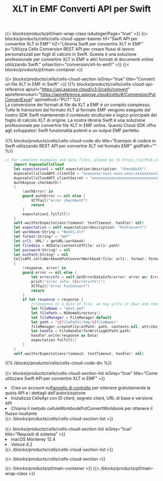 ﻿---
title:  XLT in EMF Converti API per Swift
description: Utilizzo di Aspose.Cells Cloud SDK per Swift per convertire il file in formato XLT nel file in formato EMF.
url: /it/swift/conversion/xlt-to-emf/
---
{{< blocks/products/pf/main-wrap-class isAutogenPage="true" >}}
{{< blocks/products/cells/cells-cloud-upper-banner h1="Swift API per convertire XLT in EMF" h2="Libreria Swift per convertire XLT in EMF" p="Utilizza Cells Conversion REST API per creare flussi di lavoro personalizzati per fogli di calcolo in Swift. Questa è una soluzione professionale per convertire XLT in EMF e altri formati di documenti online utilizzando Swift." urlsection="conversion/xlt-to-emf/" >}}
{{< blocks/products/pf/main-container >}}

{{< blocks/products/cells/cells-cloud-section isGrey="true" title="Converti un file XLT in EMF in Swift" >}}
{{% blocks/products/cells/cells-cloud-api-reference apiurl="https://api.aspose.cloud/v3.0/cells/convert" apireferenceurl="https://apireference.aspose.cloud/cells/#/Conversion/PutConvertExcel" apimethod="PUT" %}}
<br/>
La conversione dei formati di file da XLT a EMF è un compito complesso. Tutte le transizioni dal formato XLT al formato EMF vengono eseguite dal nostro SDK Swift mantenendo il contenuto strutturale e logico principale del foglio di calcolo XLT di origine. La nostra libreria Swift è una soluzione professionale per convertire file XLT in EMF online. Questo Cloud SDK offre agli sviluppatori Swift funzionalità potenti e un output EMF perfetto.
<br/>
<br/>
{{% blocks/products/cells/cells-cloud-code-div title="Esempio di codice in Swift utilizzando REST API per convertire XLT nel formato EMF" gistPath="" %}}
 
```swift
// For complete examples and data files, please go to https://github.com/aspose-cells-cloud/aspose-cells-cloud-swift/
    import AsposeCellsCloud
    let expectation1 = self.expectation(description: "checkAuth")
    AsposeCellsCloudAPI.clientId = "xxxxxxxx-xxxx-xxxx-xxxx-xxxxxxxxxxxx"
    AsposeCellsCloudAPI.clientSecret = "xxxxxxxxxxxxxxxxxxxxxxxxxxxxxxxx"
    AuthAspose.checkAuth()
    {
        (authError) in
        guard authError == nil else {
            XCTFail("error checkAuth")
            return
        }
        expectation1.fulfill()
    }
    self.waitForExpectations(timeout: testTimeout, handler: nil)        
    let expectation = self.expectation(description: "PutConvert")
    let workbook:String = "Book1.xlt"
    let format:String? = "emf"     
    let url1: URL? = getURL(workbook)
    let filedata = NSData(contentsOfFile: url1!.path)
    let password:String? = nil
    let outPath:String? = nil
    CellsAPI.cellsWorkbookPutConvertWorkbook(file: url1!, format: format, password: password, outPath: outPath)
    {
        (response, error) in
        guard error == nil else {
            let errorinfo = self.GetErrorDataInfo(error: error as! ErrorResponse)
            print("error info: \(errorinfo!)")
            XCTFail("error PutConvert")
            return
        }            
        if let response = response {
            //response is a Data of file, we may write it down and check it.
            let fileName = "dest.emf"
            let filePath = NSHomeDirectory()
            let fileManager = FileManager.default
            let path = "\(filePath)/tmp/\(fileName)"
            fileManager.createFile(atPath: path, contents:nil, attributes:nil)
            let handle = FileHandle(forWritingAtPath:path)
            handle?.write(response as Data)
            expectation.fulfill()
        }
    }
    self.waitForExpectations(timeout: testTimeout, handler: nil)
```
 
{{% /blocks/products/cells/cells-cloud-code-div %}}
<br/>
<br/>
{{< blocks/products/cells/cells-cloud-section-list isGrey="true" title="Come utilizzare Swift API per convertire XLT in EMF" >}}
<li> Crea un account su<a href="https://dashboard.aspose.cloud/">Pannello di controllo</a> per ottenere gratuitamente la quota API e i dettagli dell'autorizzazione</li>
<li>Inizializza CellsApi con ID client, segreto client, URL di base e versione API</li>
<li>Chiama il metodo celluleWorkbookPutConvertWorkbook per ottenere il flusso risultante</li>
{{< /blocks/products/cells/cells-cloud-section-list >}}
<br/>
<br/>
{{< blocks/products/cells/cells-cloud-section-list isGrey="true" title="Requisiti di sistema" >}}
<li>macOS Monterey 12.4</li>
<li>Veloce 4.2</li>
{{< /blocks/products/cells/cells-cloud-section-list >}}

{{< /blocks/products/cells/cells-cloud-section >}}

{{< /blocks/products/pf/main-container >}}
{{< /blocks/products/pf/main-wrap-class >}}
